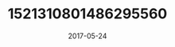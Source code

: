 ---
title: "1521310801486295560"
cover: "2017-05-24 07.20.01 1521310801486295560_46248401"
photo: "2017-05-24 07.20.01 1521310801486295560_46248401"
date: "2017-05-24"
type: "photo"
---